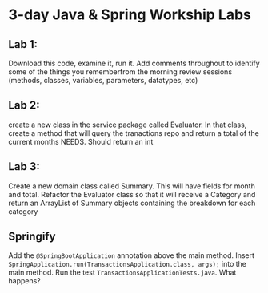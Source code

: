 # 3-day Java & Spring Workship Labs

## Lab 1:
Download this code, examine it, run it. Add comments throughout to identify some of the things you rememberfrom the morning
review sessions (methods, classes, variables, parameters, datatypes, etc)

## Lab 2:
create a new class in the service package called Evaluator. In that class, create a method that will query the tranactions repo
and return a total of the current months NEEDS. Should return an int

## Lab 3: 
Create a new domain class called Summary. This will have fields for month and total. 
Refactor the Evaluator class so that it will receive a Category and return an ArrayList of Summary objects containing the breakdown
for each category



## Springify
Add the `@SpringBootApplication` annotation above the main method.
Insert `SpringApplication.run(TransactionsApplication.class, args);` into the main method. Run the test `TransactionsApplicationTests.java`. What happens?